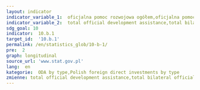 ```yaml
---
layout: indicator
indicator_variable_1:  oficjalna pomoc rozwojowa ogółem,oficjalna pomoc rozwojowa dwustronna ogółem,oficjalna pomoc rozwojowa dwustronna na rzecz krajów najsłabiej rozwiniętych (LDC),oficjalna pomoc rozwojowa dwustronna na rzecz pozostałych krajów o niskich dochodach (LIC),oficjalna pomoc rozwojowa dwustronna na rzecz krajów o średnio-niskich dochodach (LMIC),oficjalna pomoc rozwojowa dwustronna na rzecz krajów o średnio-wysokich dochodach (UMIC),polskie inwestycje bezpośrednie za granicą ogółem,polskie inwestycje bezpośrednie za granicą na rzecz krajów najsłabiej rozwiniętych (LDC),polskie inwestycje bezpośrednie za granicą na rzecz pozostałych krajów o niskich dochodach,polskie inwestycje bezpośrednie za granicą na rzecz krajów o średnio-niskich dochodach (LMIC),polskie inwestycje bezpośrednie za granicą na rzecz krajów o średnio-wysokich dochodach (UMIC)
indicator_variable_2:  total official development assistance,total bilateral official development assistance,bilateral official development assistance for least developed countries (LDC),bilateral official development assistance for other low income countries (LIC),bilateral official development assistance for lower middle income countries (LMIC),bilateral official development assistance for upper middle income countries (UMIC),total Polish foreign direct investments,Polish foreign direct investments for least developed countries (LDC),Polish foreign direct investments for other low income countries (LIC),Polish foreign direct investments for lower middle income countries (LMIC),Polish foreign direct investments for upper middle income countries (UMIC)
sdg_goal: 10
indicator:  10.b.1
target_id:  '10.b.1'
permalink: /en/statistics_glob/10-b-1/
pre:  2
graph: longitudinal
source_url: 'www.stat.gov.pl'
lang:  en
kategorie:  ODA by type,Polish foreign direct investments by type
zmienne: total official development assistance,total bilateral official development assistance,bilateral official development assistance for least developed countries (LDC),bilateral official development assistance for other low income countries (LIC),bilateral official development assistance for lower middle income countries (LMIC),bilateral official development assistance for upper middle income countries (UMIC);total Polish foreign direct investments,Polish foreign direct investments for least developed countries (LDC),Polish foreign direct investments for other low income countries (LIC),Polish foreign direct investments for lower middle income countries (LMIC),Polish foreign direct investments for upper middle income countries (UMIC)
---
```


